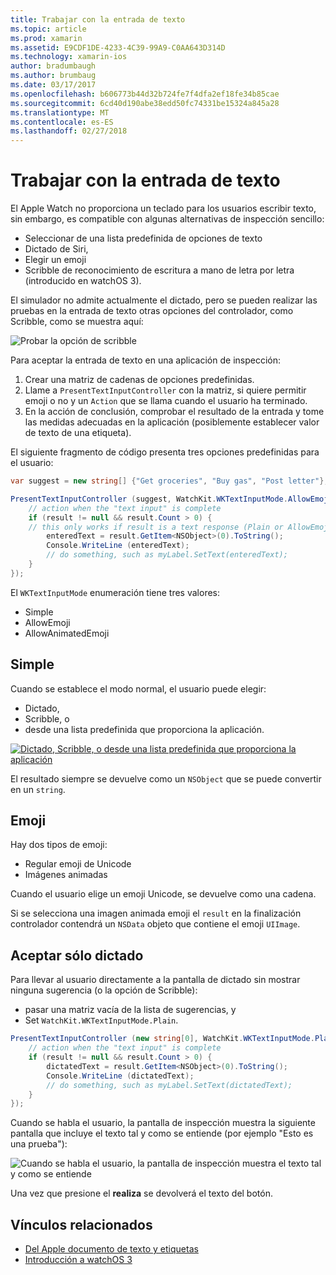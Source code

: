 ```yaml
---
title: Trabajar con la entrada de texto
ms.topic: article
ms.prod: xamarin
ms.assetid: E9CDF1DE-4233-4C39-99A9-C0AA643D314D
ms.technology: xamarin-ios
author: bradumbaugh
ms.author: brumbaug
ms.date: 03/17/2017
ms.openlocfilehash: b606773b44d32b724fe7f4dfa2ef18fe34b85cae
ms.sourcegitcommit: 6cd40d190abe38edd50fc74331be15324a845a28
ms.translationtype: MT
ms.contentlocale: es-ES
ms.lasthandoff: 02/27/2018
---
```

# <a name="working-with-text-input"></a>Trabajar con la entrada de texto

El Apple Watch no proporciona un teclado para los usuarios escribir texto, sin embargo, es compatible con algunas alternativas de inspección sencillo:

- Seleccionar de una lista predefinida de opciones de texto
- Dictado de Siri,
- Elegir un emoji
- Scribble de reconocimiento de escritura a mano de letra por letra (introducido en watchOS 3).

El simulador no admite actualmente el dictado, pero se pueden realizar las pruebas en la entrada de texto otras opciones del controlador, como Scribble, como se muestra aquí:

![](text-input-images/textinput-sml.png "Probar la opción de scribble")

Para aceptar la entrada de texto en una aplicación de inspección:

1. Crear una matriz de cadenas de opciones predefinidas.
2. Llame a `PresentTextInputController` con la matriz, si quiere permitir emoji o no y un `Action` que se llama cuando el usuario ha terminado.
3. En la acción de conclusión, comprobar el resultado de la entrada y tome las medidas adecuadas en la aplicación (posiblemente establecer valor de texto de una etiqueta).

El siguiente fragmento de código presenta tres opciones predefinidas para el usuario:

```csharp
var suggest = new string[] {"Get groceries", "Buy gas", "Post letter"};

PresentTextInputController (suggest, WatchKit.WKTextInputMode.AllowEmoji, (result) => {
    // action when the "text input" is complete
    if (result != null && result.Count > 0) {
    // this only works if result is a text response (Plain or AllowEmoji)
        enteredText = result.GetItem<NSObject>(0).ToString();
        Console.WriteLine (enteredText);
        // do something, such as myLabel.SetText(enteredText);
    }
});
```

El `WKTextInputMode` enumeración tiene tres valores:

- Simple
- AllowEmoji
- AllowAnimatedEmoji

## <a name="plain"></a>Simple

Cuando se establece el modo normal, el usuario puede elegir:

- Dictado,
- Scribble, o
- desde una lista predefinida que proporciona la aplicación.

[ ![](text-input-images/plain-scribble-sml.png "Dictado, Scribble, o desde una lista predefinida que proporciona la aplicación")](text-input-images/plain-scribble.png)

El resultado siempre se devuelve como un `NSObject` que se puede convertir en un `string`.

## <a name="emoji"></a>Emoji

Hay dos tipos de emoji:

- Regular emoji de Unicode
- Imágenes animadas

Cuando el usuario elige un emoji Unicode, se devuelve como una cadena.

Si se selecciona una imagen animada emoji el `result` en la finalización controlador contendrá un `NSData` objeto que contiene el emoji `UIImage`.

## <a name="accepting-dictation-only"></a>Aceptar sólo dictado

Para llevar al usuario directamente a la pantalla de dictado sin mostrar ninguna sugerencia (o la opción de Scribble):

- pasar una matriz vacía de la lista de sugerencias, y
- Set `WatchKit.WKTextInputMode.Plain`.

```csharp
PresentTextInputController (new string[0], WatchKit.WKTextInputMode.Plain, (result) => {
    // action when the "text input" is complete
    if (result != null && result.Count > 0) {
        dictatedText = result.GetItem<NSObject>(0).ToString();
        Console.WriteLine (dictatedText);
        // do something, such as myLabel.SetText(dictatedText);
    }
});
```

Cuando se habla el usuario, la pantalla de inspección muestra la siguiente pantalla que incluye el texto tal y como se entiende (por ejemplo "Esto es una prueba"):

![](text-input-images/dictation.png "Cuando se habla el usuario, la pantalla de inspección muestra el texto tal y como se entiende")

Una vez que presione el **realiza** se devolverá el texto del botón.



## <a name="related-links"></a>Vínculos relacionados

- [Del Apple documento de texto y etiquetas](https://developer.apple.com/library/ios/documentation/General/Conceptual/WatchKitProgrammingGuide/TextandLabels.html)
- [Introducción a watchOS 3](~/ios/watchos/platform/introduction-to-watchos3/index.md)

